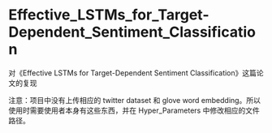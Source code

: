 # Effective_LSTMs_for_Target-Dependent_Sentiment_Classification
对《Effective LSTMs for Target-Dependent Sentiment Classification》这篇论文的复现

注意：项目中没有上传相应的 twitter dataset 和 glove word embedding。所以使用时需要使用者本身有这些东西，并在 Hyper_Parameters 中修改相应的文件路径。
